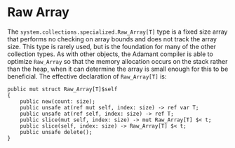 # Raw Array

The `system.collections.specialized.Raw_Array[T]` type is a fixed size array that performs no checking on array bounds and does not track the array size. This type is rarely used, but is the foundation for many of the other collection types. As with other objects, the Adamant compiler is able to optimize `Raw_Array` so that the memory allocation occurs on the stack rather than the heap, when it can determine the array is small enough for this to be beneficial. The effective declaration of `Raw_Array[T]` is:

```adamant
public mut struct Raw_Array[T]$self
{
    public new(count: size);
    public unsafe at(ref mut self, index: size) -> ref var T;
    public unsafe at(ref self, index: size) -> ref T;
    public slice(mut self, index: size) -> mut Raw_Array[T] $< t;
    public slice(self, index: size) -> Raw_Array[T] $< t;
    public unsafe delete();
}
```
